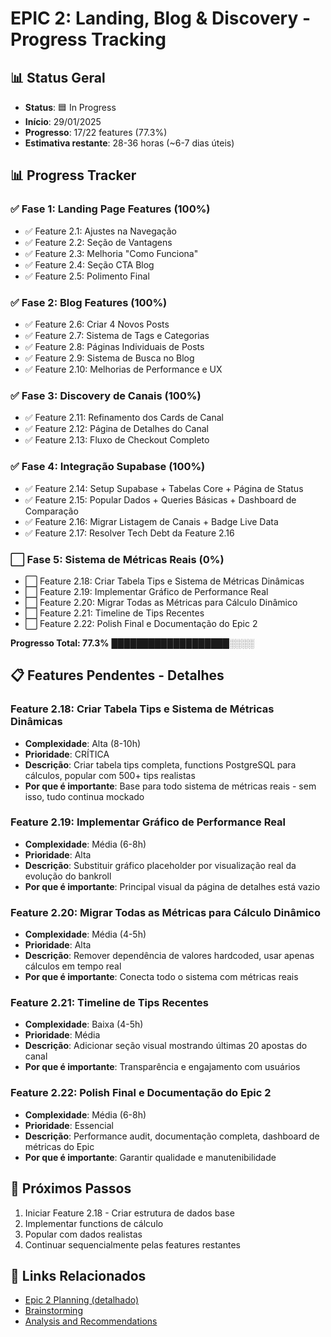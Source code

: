 # EPIC 2: Landing, Blog & Discovery - Progress Tracking

## 📊 Status Geral
- **Status**: 🟦 In Progress
- **Início**: 29/01/2025
- **Progresso**: 17/22 features (77.3%)
- **Estimativa restante**: 28-36 horas (~6-7 dias úteis)

## 📊 Progress Tracker

### ✅ Fase 1: Landing Page Features (100%)
- ✅ Feature 2.1: Ajustes na Navegação
- ✅ Feature 2.2: Seção de Vantagens
- ✅ Feature 2.3: Melhoria "Como Funciona"
- ✅ Feature 2.4: Seção CTA Blog
- ✅ Feature 2.5: Polimento Final

### ✅ Fase 2: Blog Features (100%)
- ✅ Feature 2.6: Criar 4 Novos Posts
- ✅ Feature 2.7: Sistema de Tags e Categorias
- ✅ Feature 2.8: Páginas Individuais de Posts
- ✅ Feature 2.9: Sistema de Busca no Blog
- ✅ Feature 2.10: Melhorias de Performance e UX

### ✅ Fase 3: Discovery de Canais (100%)
- ✅ Feature 2.11: Refinamento dos Cards de Canal
- ✅ Feature 2.12: Página de Detalhes do Canal
- ✅ Feature 2.13: Fluxo de Checkout Completo

### ✅ Fase 4: Integração Supabase (100%)
- ✅ Feature 2.14: Setup Supabase + Tabelas Core + Página de Status
- ✅ Feature 2.15: Popular Dados + Queries Básicas + Dashboard de Comparação
- ✅ Feature 2.16: Migrar Listagem de Canais + Badge Live Data
- ✅ Feature 2.17: Resolver Tech Debt da Feature 2.16

### ⬜ Fase 5: Sistema de Métricas Reais (0%)
- ⬜ Feature 2.18: Criar Tabela Tips e Sistema de Métricas Dinâmicas
- ⬜ Feature 2.19: Implementar Gráfico de Performance Real
- ⬜ Feature 2.20: Migrar Todas as Métricas para Cálculo Dinâmico
- ⬜ Feature 2.21: Timeline de Tips Recentes
- ⬜ Feature 2.22: Polish Final e Documentação do Epic 2

**Progresso Total: 77.3%** ███████████████████░░░░

## 📋 Features Pendentes - Detalhes

### Feature 2.18: Criar Tabela Tips e Sistema de Métricas Dinâmicas
- **Complexidade**: Alta (8-10h)
- **Prioridade**: CRÍTICA
- **Descrição**: Criar tabela tips completa, functions PostgreSQL para cálculos, popular com 500+ tips realistas
- **Por que é importante**: Base para todo sistema de métricas reais - sem isso, tudo continua mockado

### Feature 2.19: Implementar Gráfico de Performance Real
- **Complexidade**: Média (6-8h)
- **Prioridade**: Alta
- **Descrição**: Substituir gráfico placeholder por visualização real da evolução do bankroll
- **Por que é importante**: Principal visual da página de detalhes está vazio

### Feature 2.20: Migrar Todas as Métricas para Cálculo Dinâmico
- **Complexidade**: Média (4-5h)
- **Prioridade**: Alta
- **Descrição**: Remover dependência de valores hardcoded, usar apenas cálculos em tempo real
- **Por que é importante**: Conecta todo o sistema com métricas reais

### Feature 2.21: Timeline de Tips Recentes
- **Complexidade**: Baixa (4-5h)
- **Prioridade**: Média
- **Descrição**: Adicionar seção visual mostrando últimas 20 apostas do canal
- **Por que é importante**: Transparência e engajamento com usuários

### Feature 2.22: Polish Final e Documentação do Epic 2
- **Complexidade**: Média (6-8h)
- **Prioridade**: Essencial
- **Descrição**: Performance audit, documentação completa, dashboard de métricas do Epic
- **Por que é importante**: Garantir qualidade e manutenibilidade

## 🎯 Próximos Passos
1. Iniciar Feature 2.18 - Criar estrutura de dados base
2. Implementar functions de cálculo
3. Popular com dados realistas
4. Continuar sequencialmente pelas features restantes

## 🔗 Links Relacionados
- [Epic 2 Planning (detalhado)](/docs/epics/epic-2-landing-blog-discovery/epic-2-planning.md)
- [Brainstorming](/docs/epics/epic-2-landing-blog-discovery/brainstorming.md)
- [Analysis and Recommendations](/docs/epics/epic-2-landing-blog-discovery/analysis-and-recommendations.md)